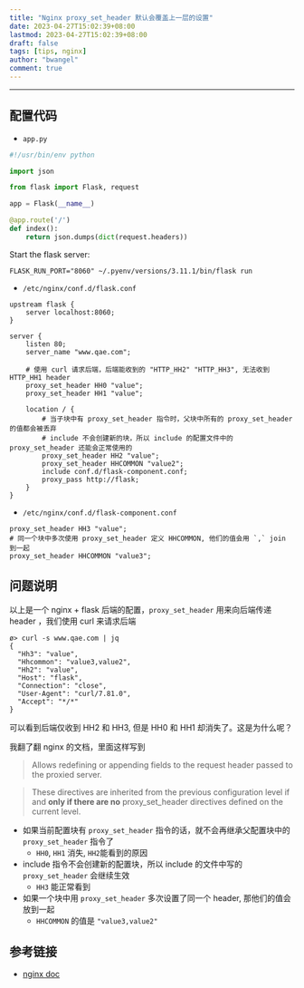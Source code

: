 ```yaml
---
title: "Nginx proxy_set_header 默认会覆盖上一层的设置"
date: 2023-04-27T15:02:39+08:00
lastmod: 2023-04-27T15:02:39+08:00
draft: false
tags: [tips, nginx]
author: "bwangel"
comment: true
---
```


<!--more-->

---

## 配置代码

- `app.py`

```py
#!/usr/bin/env python

import json

from flask import Flask, request

app = Flask(__name__)

@app.route('/')
def index():
    return json.dumps(dict(request.headers))
```

Start the flask server:

```
FLASK_RUN_PORT="8060" ~/.pyenv/versions/3.11.1/bin/flask run
```

- `/etc/nginx/conf.d/flask.conf`

```nginx
upstream flask {
    server localhost:8060;
}

server {
    listen 80;
    server_name "www.qae.com";

    # 使用 curl 请求后端，后端能收到的 "HTTP_HH2" "HTTP_HH3", 无法收到 HTTP_HH1 header
    proxy_set_header HH0 "value";
    proxy_set_header HH1 "value";

    location / {
        # 当子块中有 proxy_set_header 指令时，父块中所有的 proxy_set_header 的值都会被丢弃
        # include 不会创建新的块，所以 include 的配置文件中的 proxy_set_header 还能会正常使用的
        proxy_set_header HH2 "value";
        proxy_set_header HHCOMMON "value2";
        include conf.d/flask-component.conf;
        proxy_pass http://flask;
    }
}
```

- `/etc/nginx/conf.d/flask-component.conf`

```nginx
proxy_set_header HH3 "value";
# 同一个块中多次使用 proxy_set_header 定义 HHCOMMON, 他们的值会用 `,` join 到一起
proxy_set_header HHCOMMON "value3";
```

## 问题说明

以上是一个 nginx + flask 后端的配置，`proxy_set_header` 用来向后端传递 header ，我们使用 curl 来请求后端

```shell
ø> curl -s www.qae.com | jq
{
  "Hh3": "value",
  "Hhcommon": "value3,value2",
  "Hh2": "value",
  "Host": "flask",
  "Connection": "close",
  "User-Agent": "curl/7.81.0",
  "Accept": "*/*"
}

```

可以看到后端仅收到 HH2 和 HH3, 但是 HH0 和 HH1 却消失了。这是为什么呢？

我翻了翻 nginx 的文档，里面这样写到

> Allows redefining or appending fields to the request header passed to the proxied server.

> These directives are inherited from the previous configuration level if and __only if there are no__ proxy_set_header directives defined on the current level.

- 如果当前配置块有 `proxy_set_header` 指令的话，就不会再继承父配置块中的 `proxy_set_header` 指令了
    - `HH0`, `HH1` 消失, `HH2`能看到的原因
- include 指令不会创建新的配置块，所以 include 的文件中写的 `proxy_set_header` 会继续生效
    - `HH3` 能正常看到
- 如果一个块中用 `proxy_set_header` 多次设置了同一个 header, 那他们的值会放到一起
    - `HHCOMMON` 的值是 `"value3,value2"`


## 参考链接

- [nginx doc](http://nginx.org/en/docs/http/ngx_http_proxy_module.html#proxy_set_header)
